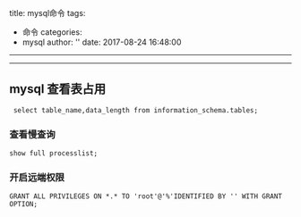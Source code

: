 title: mysql命令
tags:
  - 命令
categories:
  - mysql
author: ''
date: 2017-08-24 16:48:00
---

---
## mysql 查看表占用

```
 select table_name,data_length from information_schema.tables;
```

### 查看慢查询
```
show full processlist; 
```

###  开启远端权限
```
GRANT ALL PRIVILEGES ON *.* TO 'root'@'%'IDENTIFIED BY '' WITH GRANT OPTION; 

```